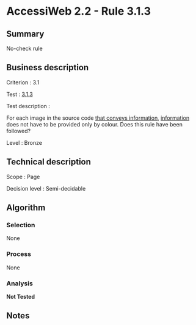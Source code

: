 # AccessiWeb 2.2 - Rule 3.1.3

## Summary

No-check rule

## Business description

Criterion : 3.1

Test : [3.1.3](http://www.accessiweb.org/index.php/accessiweb-22-english-version.html#test-3-1-3)

Test description :

 For each image in the source code [that conveys information](http://www.accessiweb.org/index.php/glossary-76.html#mInfoDonneeCouleur), [information](http://www.accessiweb.org/index.php/glossary-76.html#mInfoCouleur) does not have to be provided only by colour. Does this rule have been followed? 

Level : Bronze 

## Technical description

Scope : Page

Decision level : Semi-decidable

## Algorithm

### Selection

None

### Process

None

### Analysis

**Not Tested**

## Notes

